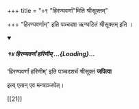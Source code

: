 +++
title = "०९ \"हिरण्यवर्णा\"मिति श्रीसूक्तम्"

+++
"हिरण्यवर्णाम्" इति पञ्चदश ऋग्घटितं श्रीसूक्तम् इति । 

<div class="js_include" includetitle="false" newlevelforh1="5" unfilled url="/vedAH_yajuH/taittirIyam/sUtram/ApastambaH/gRhyam/paddhatiH/shrIvaiShNavaH/mADabhUShi-vIrarAghavaH/01_pUrva-prayoga-chandrikA/02_angAni/04_pratisaraH/02_japaH/14_hiraNyavarNAM_hariNIm">
<details open><summary><h5>१४ हिरण्यवर्णां हरिणीम् ...{Loading}...</h5></summary>

‘हिरण्यवर्णां हरिणीम्’ इति पञ्चदशर्चं श्रीसूक्तं **जपित्वा**

<div class="js_include" includetitle="false" newlevelforh1="5" unfilled="" url="/vedAH_Rk/shAkalam/khilam/2/06_shrI-sUktam_hiraNya-varNAm"></div>
</details>
</div>

इत्य् एतान् एव मन्त्राञ्जपेत्।

[[21]]

